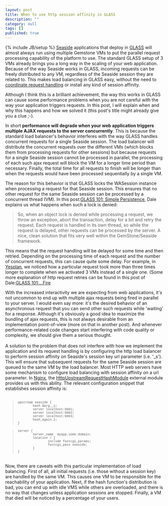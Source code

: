 ```yaml
---
layout: post
title: When to use http session affinity in GLASS
description: ""
category: null
tags: []
published: true
---
```


{% include JB/setup %}
[Seaside](http://www.seaside.st/) applications that deploy in [GLASS](http://gemstonesoup.wordpress.com/category/glass/) will almost always run using multiple Gemstone VMs to put the parallel request processing capability of the platform to use. The standard GLASS setup of 3 VMs already brings you a long way in the scaling of your web application. Because of the way Seaside works in GLASS, incoming requests can be freely distributed to any VM, regardless of the Seaside session they are related to. This makes load balancing in GLASS easy, without the need to [coordinate request handling](http://book.seaside.st/book/advanced/deployment/deployment-apache/mod-proxy-balancer) or install any kind of session affinity.

Although I think this is a brilliant achievement, the way this works in GLASS can cause some performance problems when you are not careful with the way your application triggers requests. In this post, I will explain when and why this happens and how we solved it (this post's title might already give you a clue ;-).

In short **performance will degrade when your web application triggers multiple AJAX requests to the server concurrently**. This is because the standard load balancer's behavior interferes with the way GLASS handles concurrent requests for a single Seaside session. The load balancer will distribute the concurrent requests over the different VMs (which blocks them from processing requests for other sessions) but because requests for a single Seaside session cannot be processed in parallel, the processing of each such ajax request will block the VM for a longer time period than necessary. Finally, the total time for all requests to finish will be longer than when the requests would have been processed sequentially by a single VM.

The reason for this behavior is that GLASS locks the WASession instance when processing a request for that Seaside session. This ensures that no other request for the same Seaside session can be processed by a concurrent thread (VM). In this post:[GLASS 101: Simple&nbsp;Persistence](http://gemstonesoup.wordpress.com/2008/03/09/glass-101-simple-persistence/), Dale explains us what happens when such a lock is denied:

> So, when an object lock is denied while processing a request, we throw an exception, abort the transaction, delay for a bit and retry the request. Each request is handled in its own thread, so while the request is delayed, other requests can be processed by the server. A nice, clean solution that fits very well within the GemStone/Seaside framework.

This means that the request handling will be delayed for some time and then retried. Depending on the processing time of each request and the number of concurrent requests, this can cause quite some delay. For example, in [Yesplan](http://www.yesplan.be/), we noticed how a particular request took more than three times longer to complete when we activated 3 VMs instead of a single one. (Some more explanation of http request retries can be found in this post of Dale:[GLASS 101:...Fire](http://gemstonesoup.wordpress.com/2008/03/17/glass-101-fire/) 

With the increased interactivity we are expecting from web applications, it's not uncommon to end up with multiple ajax requests being fired in parallel to your server. I would even say more: it's the desired behavior of an asynchronous request that you can send other such requests while 'waiting' for a response. Although it's obviously a good idea to maximize the bundling of ajax requests, this is not always desirable from an implementation point-of-view (more on that in another post). And whenever performance-related code changes start interfering with code quality or complexity, we should give them a serious thought.<br />
<br />
A solution to the problem that does not interfere with how we implement the application and its request handling is by configuring the http load balancer to perform session affinity on Seaside's session key url parameter (i.e. '_s'). This will ensure that subsequent requests for the same Seaside session are queued to the same VM by the load balancer. Most HTTP web servers have some mechanism to configure load balancing with session affinity on a url parameter. In <a href="http://nginx.org/">Nginx</a>, the <a href="http://wiki.nginx.org/HttpUpstreamRequestHashModule">HttpUpstreamRequestHashModule</a> external module provides us with this ability. The relevant configuration snippet that establishes session affinity is:<br />
<br />
<blockquote>
<span class="Apple-style-span" style="font-family: 'Courier New', Courier, monospace; font-size: x-small;">upstream seaside {<br />
&nbsp; &nbsp; &nbsp; &nbsp; hash $arg__s;<br />
&nbsp; &nbsp; &nbsp; &nbsp; server localhost:9001;<br />
&nbsp; &nbsp; &nbsp; &nbsp; server localhost:9002;<br />
&nbsp; &nbsp; &nbsp; &nbsp; server localhost:9003;<br />
&nbsp; &nbsp; &nbsp; &nbsp; hash_again 2;<br />
}</span></blockquote>
<blockquote>
<span class="Apple-style-span" style="font-family: 'Courier New', Courier, monospace; font-size: x-small;"> server {<br />
&nbsp; &nbsp; &nbsp; &nbsp; server_name &nbsp;myapp.some.domain;<br />
&nbsp; &nbsp; &nbsp; &nbsp; location / {<br />
&nbsp; &nbsp; &nbsp; &nbsp; &nbsp; &nbsp; &nbsp; &nbsp; include fastcgi_params;<br />
&nbsp; &nbsp; &nbsp; &nbsp; &nbsp; &nbsp; &nbsp; &nbsp; fastcgi_pass seaside;<br />
&nbsp; &nbsp; &nbsp; &nbsp; }<br />
}</span></blockquote>
<br />
Now, there are caveats with this particular implementation of load balancing. First of all, all initial requests (i.e. those without a session key) are handled by the same VM. This causes one VM to be responsible for the reachability of your application. Next, if the hash function's distribution is bad, you can end up with idle VMS while others are overloaded, and there is no way that changes unless application sessions are stopped. Finally, a VM that died will be noticed by a percentage of your users.
